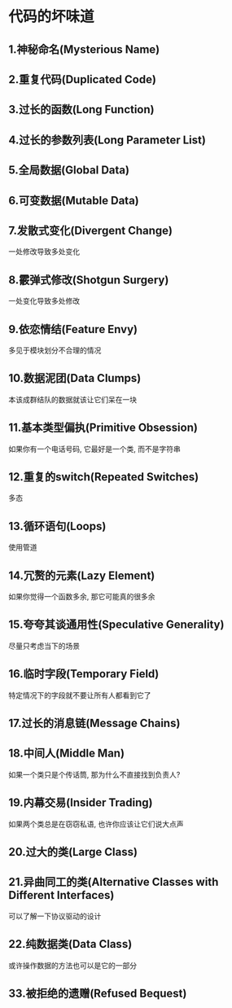 # 代码的坏味道

## 1.神秘命名(Mysterious Name)

## 2.重复代码(Duplicated Code)

## 3.过长的函数(Long Function)

## 4.过长的参数列表(Long Parameter List)

## 5.全局数据(Global Data)

## 6.可变数据(Mutable Data)

## 7.发散式变化(Divergent Change)

一处修改导致多处变化

## 8.霰弹式修改(Shotgun Surgery)

一处变化导致多处修改

## 9.依恋情结(Feature Envy)

多见于模块划分不合理的情况

## 10.数据泥团(Data Clumps)

本该成群结队的数据就该让它们呆在一块

## 11.基本类型偏执(Primitive Obsession)

如果你有一个电话号码, 它最好是一个类, 而不是字符串

## 12.重复的switch(Repeated Switches)

多态

## 13.循环语句(Loops)

使用管道

## 14.冗赘的元素(Lazy Element)

如果你觉得一个函数多余, 那它可能真的很多余

## 15.夸夸其谈通用性(Speculative Generality)

尽量只考虑当下的场景

## 16.临时字段(Temporary Field)

特定情况下的字段就不要让所有人都看到它了

## 17.过长的消息链(Message Chains)

## 18.中间人(Middle Man)

如果一个类只是个传话筒, 那为什么不直接找到负责人?

## 19.内幕交易(Insider Trading)

如果两个类总是在窃窃私语, 也许你应该让它们说大点声

## 20.过大的类(Large Class)

## 21.异曲同工的类(Alternative Classes with Different Interfaces)

可以了解一下协议驱动的设计

## 22.纯数据类(Data Class)

或许操作数据的方法也可以是它的一部分

## 33.被拒绝的遗赠(Refused Bequest)


